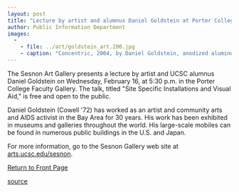 ```yaml
---
layout: post
title: "Lecture by artist and alumnus Daniel Goldstein at Porter College"
author: Public Information Department
images:
  -
    - file: ../art/goldstein_art.200.jpg
    - caption: "Concentric, 2004, by Daniel Goldstein, anodized aluminum, Sallie Mae Headquarters, Reston, Va."
---
```


The Sesnon Art Gallery presents a lecture by artist and UCSC alumnus Daniel Goldstein on Wednesday, February 16, at 5:30 p.m. in the Porter College Faculty Gallery. The talk, titled "Site Specific Installations and Visual Aid," is free and open to the public.

Daniel Goldstein (Cowell '72) has worked as an artist and community arts and AIDS activist in the Bay Area for 30 years. His work has been exhibited in museums and galleries throughout the world. His large-scale mobiles can be found in numerous public buildings in the U.S. and Japan.

For more information, go to the Sesnon Gallery web site at [arts.ucsc.edu/sesnon][1].

  

[Return to Front Page][2]

[1]: http://arts.ucsc.edu/sesnon
[2]: http://currents.ucsc.edu/

[source](http://www1.ucsc.edu/currents/04-05/02-14/brief-goldstein.asp "Permalink to brief-goldstein")
